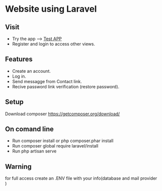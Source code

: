 # Website using Laravel

## Visit
- Try the app --> [Test APP](https://immense-stream-72348.herokuapp.com/)
- Register and login to access other views.

## Features
- Create an account.
- Log in.
- Send messagge from Contact link.
- Recive password link verification (restore password).

## Setup

Download composer https://getcomposer.org/download/

## On comand line 

- Run composer install or php composer.phar install 
- Run composer global require laravel/install 
- Run php artisan serve 

## Warning 
for full access create an .ENV file with your info(database and mail provider )



